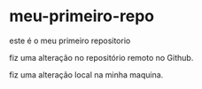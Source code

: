 # meu-primeiro-repo
este é o meu primeiro repositorio

fiz uma alteração no repositório remoto no Github.

fiz uma alteração local na minha maquina.
